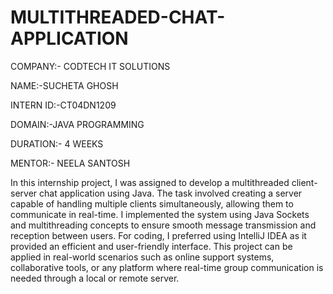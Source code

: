 # MULTITHREADED-CHAT-APPLICATION

COMPANY:- CODTECH IT SOLUTIONS 

NAME:-SUCHETA GHOSH 

INTERN ID:-CT04DN1209

DOMAIN:-JAVA PROGRAMMING 

DURATION:- 4 WEEKS 

MENTOR:- NEELA SANTOSH 

In this internship project, I was assigned to develop a multithreaded client-server chat application using Java. The task involved creating a server capable of handling multiple clients simultaneously, allowing them to communicate in real-time. I implemented the system using Java Sockets and multithreading concepts to ensure smooth message transmission and reception between users. For coding, I preferred using IntelliJ IDEA as it provided an efficient and user-friendly interface. This project can be applied in real-world scenarios such as online support systems, collaborative tools, or any platform where real-time group communication is needed through a local or remote server.
